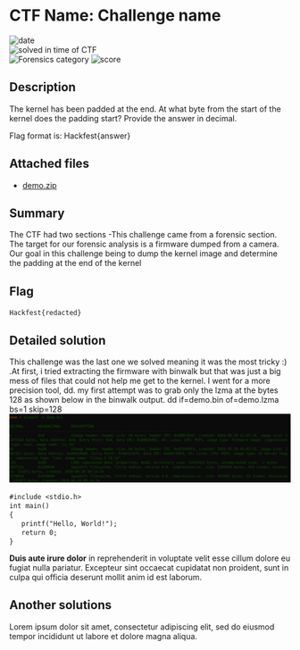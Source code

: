 # CTF Name: Challenge name

![date](https://img.shields.io/badge/date-11.11.2021-brightgreen.svg)  
![solved in time of CTF](https://img.shields.io/badge/solved-in%20time%20of%20CTF-brightgreen.svg)  
![Forensics category](https://img.shields.io/badge/category-Forensics-lightgrey.svg)
![score](https://img.shields.io/badge/score-200-blue.svg)


## Description
The kernel has been padded at the end. At what byte from the start of the kernel does the padding start? Provide the answer in decimal.

Flag format is: Hackfest{answer}
## Attached files
- [demo.zip](../files/demo.zip)

## Summary
The CTF had two sections -This challenge came from a forensic section. The target for our forensic analysis is a firmware dumped from a camera. Our goal in this challenge being to dump the kernel image and determine the padding at the end of the kernel
## Flag
```
Hackfest{redacted}

```

## Detailed solution
This challenge was the last one we solved meaning it was the most tricky :) .At first, i tried extracting the firmware with binwalk but that was just a big mess of files that could not help me get to the kernel. I went for a more precision tool, dd.
my first attempt was to grab only the lzma at the bytes 128 as shown below in the binwalk output. 
dd if=demo.bin of=demo.lzma bs=1 skip=128
![image info](./files/demo.png)

```
#include <stdio.h>
int main()
{
   printf("Hello, World!");
   return 0;
}
```

**Duis aute irure dolor** in reprehenderit in voluptate velit esse cillum dolore eu fugiat nulla pariatur. Excepteur sint occaecat cupidatat non proident, sunt in culpa qui officia deserunt mollit anim id est laborum.

## Another solutions
Lorem ipsum dolor sit amet, consectetur adipiscing elit, sed do eiusmod tempor incididunt ut labore et dolore magna aliqua.
